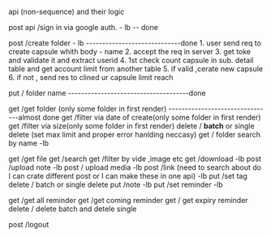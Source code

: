 api (non-sequence) and their logic


post api /sign in via google auth. - lb -- done
		
post /create folder - lb -----------------------------done
		1. user send req to create capsule whith body - name
		2. accept the req in server
		3. get toke and validate it and extract userid
		4. 1st check count capsule in sub. detail table and get account limit from another table
		5. if valid ,cerate new capsule
		6. if not , send res to clined ur capsule limit reach

put / folder name -------------------------------------done

get /get folder (only some folder in first render) --------------------------------almost done
get /filter via date of create(only some folder in first render)
get /filter via size(only some folder in first render)
delete / **batch** or single delete (set max limit and proper error hanlding neccasy)
get / folder search by name -lb


get /get file 
get /search
get /filter by vide ,image etc
get /download -lb
post /upload note -lb
post / upload media -lb
post /link (need to search about do I can crate different post or I can make these in one api) -lb
put /set tag
delete / batch or single delete
put /note -lb
put /set reminder -lb

get /get all reminder
get /get coming reminder
get / get expiry reminder
delete / delete batch and detele single




post /logout